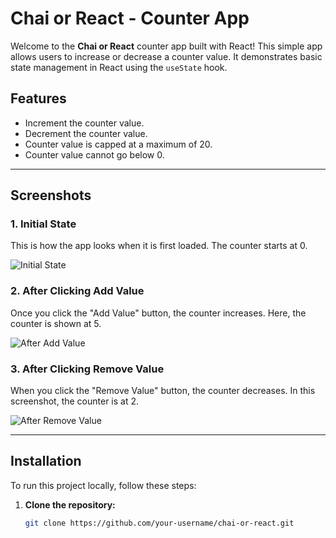# Chai or React - Counter App

Welcome to the **Chai or React** counter app built with React! This simple app allows users to increase or decrease a counter value. It demonstrates basic state management in React using the `useState` hook.

## Features
- Increment the counter value.
- Decrement the counter value.
- Counter value is capped at a maximum of 20.
- Counter value cannot go below 0.

---

## Screenshots

### 1. Initial State
This is how the app looks when it is first loaded. The counter starts at 0.

![Initial State](images/initial-state.png)

### 2. After Clicking Add Value
Once you click the "Add Value" button, the counter increases. Here, the counter is shown at 5.

![After Add Value](images/after-add-value.png)

### 3. After Clicking Remove Value
When you click the "Remove Value" button, the counter decreases. In this screenshot, the counter is at 2.

![After Remove Value](images/after-remove-value.png)

---

## Installation

To run this project locally, follow these steps:

1. **Clone the repository:**

   ```bash
   git clone https://github.com/your-username/chai-or-react.git
